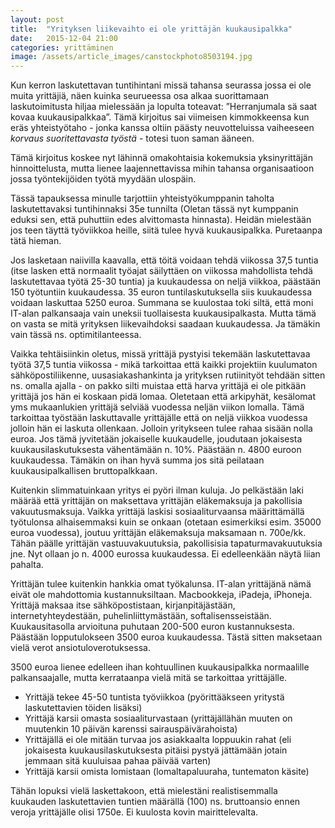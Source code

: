 ```yaml
---
layout: post
title:  "Yrityksen liikevaihto ei ole yrittäjän kuukausipalkka"
date:   2015-12-04 21:00
categories: yrittäminen
image: /assets/article_images/canstockphoto8503194.jpg
---
```


Kun kerron laskutettavan tuntihintani missä tahansa seurassa jossa ei ole muita yrittäjiä, näen kuinka seurueessa osa alkaa suorittamaan laskutoimitusta hiljaa mielessään ja lopulta toteavat: ”Herranjumala sä saat kovaa kuukausipalkkaa”. Tämä kirjoitus sai viimeisen kimmokkeensa kun eräs yhteistyötaho - jonka kanssa oltiin päästy neuvotteluissa vaiheeseen *korvaus suoritettavasta työstä* - totesi tuon saman ääneen.

Tämä kirjoitus koskee nyt lähinnä omakohtaisia kokemuksia yksinyrittäjän hinnoittelusta, mutta lienee laajennettavissa mihin tahansa organisaatioon jossa työntekijöiden työtä myydään ulospäin.

Tässä tapauksessa minulle tarjottiin yhteistyökumppanin taholta laskutettavaksi tuntihinnaksi 35e tunnilta (Oletan tässä nyt kumppanin eduksi sen, että puhuttiin edes alvittomasta hinnasta). Heidän mielestään jos teen täyttä työviikkoa heille, siitä tulee hyvä kuukausipalkka. Puretaanpa tätä hieman.

Jos lasketaan naiivilla kaavalla, että töitä voidaan tehdä viikossa 37,5 tuntia (itse lasken että normaalit työajat säilyttäen on viikossa mahdollista tehdä laskutettavaa työtä 25-30 tuntia)  ja kuukaudessa on neljä viikkoa, päästään 150 työtuntiin kuukaudessa. 35 euron tuntilaskutuksella siis kuukaudessa voidaan laskuttaa 5250 euroa. Summana se kuulostaa toki siltä, että moni IT-alan palkansaaja vain uneksii tuollaisesta kuukausipalkasta. Mutta tämä on vasta se mitä yrityksen liikevaihdoksi saadaan kuukaudessa. Ja tämäkin vain tässä ns. optimitilanteessa.

Vaikka tehtäisiinkin oletus, missä yrittäjä pystyisi tekemään laskutettavaa työtä 37,5 tuntia viikossa - mikä tarkoittaa että kaikki projektiin kuulumaton sähköpostiliikenne, uusasiakashankinta ja yrityksen rutiinityöt tehdään sitten ns. omalla ajalla - on pakko silti muistaa että harva yrittäjä ei ole pitkään yrittäjä jos hän ei koskaan pidä lomaa. Oletetaan että arkipyhät, kesälomat yms mukaanlukien yrittäjä selviää vuodessa neljän viikon lomalla. Tämä tarkoittaa työstään laskuttavalle yrittäjälle että on neljä viikkoa vuodessa jolloin hän ei laskuta ollenkaan. Jolloin yritykseen tulee rahaa sisään nolla euroa. Jos tämä jyvitetään jokaiselle kuukaudelle, joudutaan jokaisesta kuukausilaskutuksesta vähentämään n. 10%. Päästään n. 4800 euroon kuukaudessa. Tämäkin on ihan hyvä summa jos sitä peilataan kuukausipalkallisen bruttopalkkaan.

Kuitenkin slimmatuinkaan yritys ei pyöri ilman kuluja. Jo pelkästään laki määrää että yrittäjän on maksettava yrittäjän eläkemaksuja ja pakollisia vakuutusmaksuja. Vaikka yrittäjä laskisi sosiaaliturvaansa määrittämällä työtulonsa alhaisemmaksi kuin se onkaan (otetaan esimerkiksi esim. 35000 euroa vuodessa), joutuu yrittäjän eläkemaksuja maksamaan n. 700e/kk. Tähän päälle yrittäjän vastuuvakuutuksia, pakollisisia tapaturmavakuutuksia jne. Nyt ollaan jo n. 4000 eurossa kuukaudessa. Ei edelleenkään näytä liian pahalta.

Yrittäjän tulee kuitenkin hankkia omat työkalunsa. IT-alan yrittäjänä nämä eivät ole mahdottomia kustannuksiltaan. Macbookkeja, iPadeja, iPhoneja. Yrittäjä maksaa itse sähköpostistaan, kirjanpitäjästään, internetyhteydestään, puhelinliittymästään, softalisensseistään. Kuukausitasolla arvioituna puhutaan 200-500 euron kustannuksesta. Päästään lopputulokseen 3500 euroa kuukaudessa. Tästä sitten maksetaan vielä verot ansiotuloverotuksessa.

3500 euroa lienee edelleen ihan kohtuullinen kuukausipalkka normaalille palkansaajalle, mutta kerrataanpa vielä mitä se tarkoittaa yrittäjälle.

 * Yrittäjä tekee 45-50 tuntista työviikkoa (pyörittääkseen yritystä laskutettavien töiden lisäksi)
 * Yrittäjä karsii omasta sosiaaliturvastaan (yrittäjällähän muuten on muutenkin 10 päivän karenssi sairauspäivärahoista)
 * Yrittäjällä ei ole mitään turvaa jos asiakkaalta loppuukin rahat (eli jokaisesta kuukausilaskutuksesta pitäisi pystyä jättämään jotain jemmaan sitä kuuluisaa pahaa päivää varten)
 * Yrittäjä karsii omista lomistaan (lomaltapaluuraha, tuntematon käsite)

Tähän lopuksi vielä laskettakoon, että mielestäni realistisemmalla kuukauden laskutettavien tuntien määrällä (100) ns. bruttoansio ennen veroja yrittäjälle olisi 1750e. Ei kuulosta kovin mairittelevalta.
